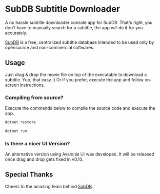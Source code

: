 # SubDB Subtitle Downloader

A no hassle subtitle downloader console app for SubDB.
That's right, you don't have to manually search for a subtitle, the app will do it for you accurately.

[SubDB](http://thesubdb.com/) is a free, centralized subtitle database intended to be used only by opensource and non-commercial softwares.

## Usage

Just drag & drop the movie file on top of the executable to download a subtitle. Yup, that easy ;)
Or if you prefer, execute the app and follow on-screen instructions.

### Compiling from source?

Execute the commands below to compile the source code and execute the app.

```bash
dotnet restore
```

```bash
dotnet run
```

### Is there a nicer UI Version?

An alternative version using Avalonia UI was developed. It will be released once drag and drop gets fixed in v0.10.

## Special Thanks

Cheers to the amazing team behind [SubDB](http://thesubdb.com/).
